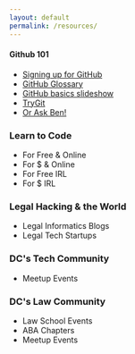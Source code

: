 ```yaml
---
layout: default
permalink: /resources/
---
```


#### Github 101
* [Signing up for GitHub](https://github.com/dclegalhackers/dclegalhackathon/blob/master/GitHub101.md)
* [GitHub Glossary](https://help.github.com/articles/github-glossary)
* [GitHub basics slideshow](http://ben.balter.com/open-sourcing-government/#/git)
* [TryGit](http://try.github.io/levels/1/challenges/1)
* [Or Ask Ben!](https://github.com/benbalter/feedback)

### Learn to Code 
* For Free & Online
* For $ & Online 
* For Free IRL 
* For $ IRL 

### Legal Hacking & the World 

* Legal Informatics Blogs 
* Legal Tech Startups 

### DC's Tech Community 

* Meetup Events 

### DC's Law Community 

* Law School Events
* ABA Chapters 
* Meetup Events 
